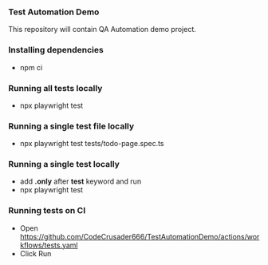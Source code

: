 ### Test Automation Demo
This repository will contain QA Automation demo project.

### Installing dependencies
* npm ci

### Running all tests locally
* npx playwright test

### Running a single test file locally
* npx playwright test tests/todo-page.spec.ts

### Running a single test locally
* add **.only** after **test** keyword and run
* npx playwright test

### Running tests on CI
* Open https://github.com/CodeCrusader666/TestAutomationDemo/actions/workflows/tests.yaml
* Click Run 
